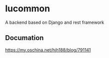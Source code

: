 # lucommon
A backend based on Django and rest framework

## Documation
https://my.oschina.net/hjh188/blog/791141
